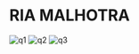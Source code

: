 # RIA MALHOTRA
![q1](https://github.com/EngRia/ECE444-F2023-Assignment1/assets/144556073/68e64df3-e4e4-4149-a598-a0e0fcf674ee)
![q2](https://github.com/EngRia/ECE444-F2023-Assignment1/assets/144556073/d81de8ec-e21d-457a-92ef-1d14a2a4f7f1)
![q3](https://github.com/EngRia/ECE444-F2023-Assignment1/assets/144556073/63988e7c-75ba-4f39-9e9b-479e618b600a)
